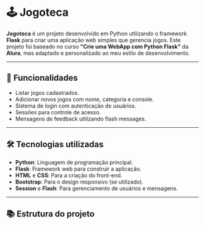 # 🕹️ Jogoteca

**Jogoteca** é um projeto desenvolvido em Python utilizando o framework **Flask** para criar uma aplicação web simples que gerencia jogos. Este projeto foi baseado no curso **"Crie uma WebApp com Python Flask"** da **Alura**, mas adaptado e personalizado ao meu estilo de desenvolvimento.

---

## 🚀 Funcionalidades

- Listar jogos cadastrados.
- Adicionar novos jogos com nome, categoria e console.
- Sistema de login com autenticação de usuários.
- Sessões para controle de acesso.
- Mensagens de feedback utilizando flash messages.

---

## 🛠️ Tecnologias utilizadas

- **Python**: Linguagem de programação principal.
- **Flask**: Framework web para construir a aplicação.
- **HTML** e **CSS**: Para a criação do front-end.
- **Bootstrap**: Para o design responsivo (se utilizado).
- **Session** e **Flash**: Para gerenciamento de usuários e mensagens.

---

## 📚 Estrutura do projeto


